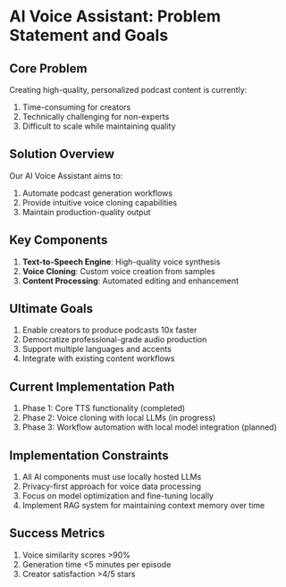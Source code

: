 # AI Voice Assistant: Problem Statement and Goals

## Core Problem
Creating high-quality, personalized podcast content is currently:
1. Time-consuming for creators
2. Technically challenging for non-experts
3. Difficult to scale while maintaining quality

## Solution Overview
Our AI Voice Assistant aims to:
1. Automate podcast generation workflows
2. Provide intuitive voice cloning capabilities
3. Maintain production-quality output

## Key Components
1. **Text-to-Speech Engine**: High-quality voice synthesis
2. **Voice Cloning**: Custom voice creation from samples
3. **Content Processing**: Automated editing and enhancement

## Ultimate Goals
1. Enable creators to produce podcasts 10x faster
2. Democratize professional-grade audio production
3. Support multiple languages and accents
4. Integrate with existing content workflows

## Current Implementation Path
1. Phase 1: Core TTS functionality (completed)
2. Phase 2: Voice cloning with local LLMs (in progress)
3. Phase 3: Workflow automation with local model integration (planned)

## Implementation Constraints
1. All AI components must use locally hosted LLMs
2. Privacy-first approach for voice data processing
3. Focus on model optimization and fine-tuning locally
4. Implement RAG system for maintaining context memory over time

## Success Metrics
1. Voice similarity scores >90%
2. Generation time <5 minutes per episode
3. Creator satisfaction >4/5 stars